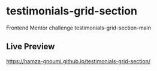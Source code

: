 # testimonials-grid-section
Frontend Mentor challenge testimonials-grid-section-main
## Live Preview
https://hamza-gnoumi.github.io/testimonials-grid-section/

